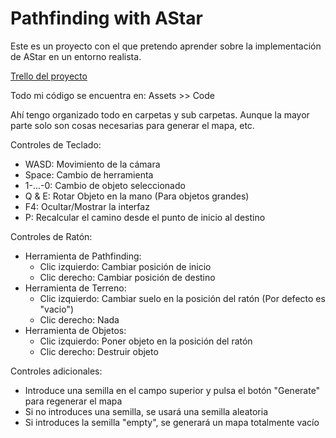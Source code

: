 # Pathfinding with AStar
 Este es un proyecto con el que pretendo aprender sobre la implementación de AStar en un entorno realista.
 
 [Trello del proyecto](https://trello.com/b/gf9WJnsU/proyecto-de-pathfinding-en-unity)
 
 Todo mi código se encuentra en: Assets >> Code
 
 Ahí tengo organizado todo en carpetas y sub carpetas. Aunque la mayor parte solo son cosas necesarias para generar el mapa, etc.
 
 
 Controles de Teclado:
 * WASD:      Movimiento de la cámara
 * Space:     Cambio de herramienta
 * 1-...-0:   Cambio de objeto seleccionado
 * Q & E:     Rotar Objeto en la mano (Para objetos grandes)
 * F4:        Ocultar/Mostrar la interfaz
 * P:         Recalcular el camino desde el punto de inicio al destino
 
 Controles de Ratón:
 * Herramienta de Pathfinding:
   * Clic izquierdo:  Cambiar posición de inicio
   * Clic derecho:    Cambiar posición de destino
 * Herramienta de Terreno:
   * Clic izquierdo:  Cambiar suelo en la posición del ratón (Por defecto es "vacio")
   * Clic derecho:    Nada
 * Herramienta de Objetos:
   * Clic izquierdo:  Poner objeto en la posición del ratón
   * Clic derecho:    Destruir objeto

 Controles adicionales:
 * Introduce una semilla en el campo superior y pulsa el botón "Generate" para regenerar el mapa
 * Si no introduces una semilla, se usará una semilla aleatoria
 * Si introduces la semilla "empty", se generará un mapa totalmente vacío
